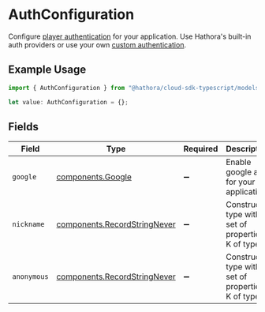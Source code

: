 # AuthConfiguration

Configure [player authentication](https://hathora.dev/docs/lobbies-and-matchmaking/auth-service) for your application. Use Hathora's built-in auth providers or use your own [custom authentication](https://hathora.dev/docs/lobbies-and-matchmaking/auth-service#custom-auth-provider).

## Example Usage

```typescript
import { AuthConfiguration } from "@hathora/cloud-sdk-typescript/models/components";

let value: AuthConfiguration = {};
```

## Fields

| Field                                                                        | Type                                                                         | Required                                                                     | Description                                                                  |
| ---------------------------------------------------------------------------- | ---------------------------------------------------------------------------- | ---------------------------------------------------------------------------- | ---------------------------------------------------------------------------- |
| `google`                                                                     | [components.Google](../../models/components/google.md)                       | :heavy_minus_sign:                                                           | Enable google auth for your application.                                     |
| `nickname`                                                                   | [components.RecordStringNever](../../models/components/recordstringnever.md) | :heavy_minus_sign:                                                           | Construct a type with a set of properties K of type T                        |
| `anonymous`                                                                  | [components.RecordStringNever](../../models/components/recordstringnever.md) | :heavy_minus_sign:                                                           | Construct a type with a set of properties K of type T                        |